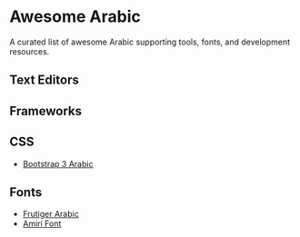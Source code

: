 # Awesome Arabic
A curated list of awesome Arabic supporting tools, fonts, and development resources.

## Text Editors
## Frameworks
## CSS
* [Bootstrap 3 Arabic](https://github.com/izer0x/bootstrap-3-arabic)
## Fonts
* [Frutiger Arabic](http://www.linotype.com/270925/frutigerarabic-family.html)
* [Amiri Font](http://www.amirifont.org)
